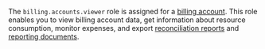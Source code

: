 The `billing.accounts.viewer` role is assigned for a [billing account](../../../billing/concepts/billing-account.md). This role enables you to view billing account data, get information about resource consumption, monitor expenses, and export [reconciliation reports](../../../billing/concepts/act.md#reconciliation-report) and [reporting documents](../../../billing/payment/documents.md).
